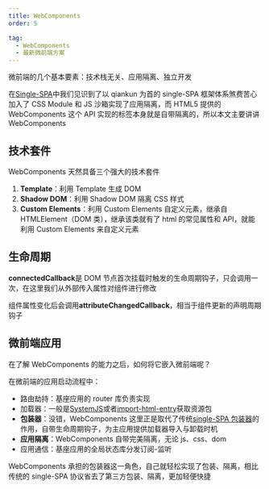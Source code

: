 ```yaml
---
title: WebComponents
order: 5

tag:
  - WebComponents
  - 最新微前端方案
---
```


微前端的几个基本要素：技术栈无关、应用隔离、独立开发

在[Single-SPA](./3-single-spa.html)中我们见识到了以 qiankun 为首的 single-SPA 框架体系煞费苦心加入了 CSS Module 和 JS 沙箱实现了应用隔离，而 HTML5 提供的 WebComponents 这个 API 实现的标签本身就是自带隔离的，所以本文主要讲讲 WebComponents

## 技术套件

WebComponents 天然具备三个强大的技术套件

1. **Template**：利用 Template 生成 DOM
2. **Shadow DOM**：利用 Shadow DOM 隔离 CSS 样式
3. **Custom Elements**：利用 Custom Elements 自定义元素，继承自 HTMLElement（DOM 类），继承该类就有了 html 的常见属性和 API，就能利用 Custom Elements 来自定义元素

## 生命周期

**connectedCallback**是 DOM 节点首次挂载时触发的生命周期钩子，只会调用一次，在这里我们从外部传入属性对组件进行修改

组件属性变化后会调用**attributeChangedCallback**，相当于组件更新的声明周期钩子

## 微前端应用

在了解 WebComponents 的能力之后，如何将它嵌入微前端呢？

在微前端的应用启动流程中：

- 路由劫持：基座应用的 router 库负责实现
- 加载器：一般是[SystemJS](https://www.npmjs.com/package/systemjs)或者[import-html-entry](https://www.npmjs.com/package/import-html-entry)获取资源包
- **包装器**：没错，WebComponents 这里正是取代了传统[single-SPA 包装器](./3-single-spa.html#路由注册（包装器）)的作用，自带生命周期钩子，为主应用提供加载器导入与卸载时机
- **应用隔离**：WebComponents 自带完美隔离，无论 js、css、dom
- 应用通信：基座应用的全局状态库分发订阅-监听

WebComponents 承担的包装器这一角色，自己就轻松实现了包装、隔离，相比传统的 single-SPA 协议省去了第三方包装、隔离，更加轻便快捷